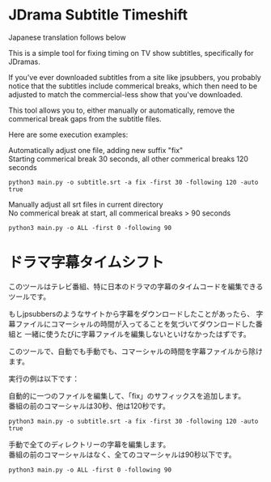 # JDrama Subtitle Timeshift
Japanese translation follows below

This is a simple tool for fixing timing on TV show subtitles, specifically for JDramas.

If you've ever downloaded subtitles from a site like jpsubbers, you probably notice 
that the subtitles include commerical breaks, which then need to be adjusted to match 
the commercial-less show that you've downloaded.

This tool allows you to, either manually or automatically, remove the commerical break 
gaps from the subtitle files.

Here are some execution examples:

Automatically adjust one file, adding new suffix "fix"\
Starting commerical break 30 seconds, all other commerical breaks 120 seconds
```
python3 main.py -o subtitle.srt -a fix -first 30 -following 120 -auto true
```
Manually adjust all srt files in current directory\
No commerical break at start, all commerical breaks > 90 seconds
```
python3 main.py -o ALL -first 0 -following 90                 
```

# ドラマ字幕タイムシフト
このツールはテレビ番組、特に日本のドラマの字幕のタイムコードを編集できるツールです。

もしjpsubbersのようなサイトから字幕をダウンロードしたことがあったら、
字幕ファイルにコマーシャルの時間が入ってることを気づいてダウンロードした番組と
一緒に使うたびに字幕ファイルを編集しないといけなかったはずです。

このツールで、自動でも手動でも、コマーシャルの時間を字幕ファイルから除けます。

実行の例は以下です：

自動的に一つのファイルを編集して、「fix」のサフィックスを追加します。\
番組の前のコマーシャルは30秒、他は120秒です。
```
python3 main.py -o subtitle.srt -a fix -first 30 -following 120 -auto true
```
手動で全てのディレクトリーの字幕を編集します。\
番組の前のコマーシャルはなく、全てのコマーシャルは90秒以下です。
```
python3 main.py -o ALL -first 0 -following 90                      
```
